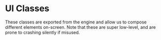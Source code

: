 # UI Classes

These classes are exported from the engine and allow us to compose different elements on-screen. Note that these are super low-level, and are prone to crashing silently if misused.